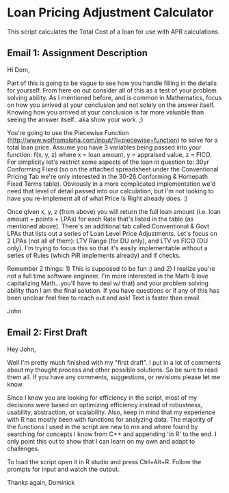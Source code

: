 Loan Pricing Adjustment Calculator
===

This script calculates the Total Cost of a loan for use with APR calculations.

## Email 1: Assignment Description

Hi Dom,

Part of this is going to be vague to see how you handle filling in the details for yourself.  From here on out consider all of this as a test of your problem solving ability.  As I mentioned before, and is common in Mathematics, focus on how you arrived at your conclusion and not solely on the answer itself.  Knowing how you arrived at your conclusion is far more valuable than seeing the answer itself...aka show your work.  ;)

You're going to use the Piecewise Function (http://www.wolframalpha.com/input/?i=piecewise+function) to solve for a total loan price.  Assume you have 3 variables being passed into your function: f(x, y, z) where x = loan amount, y = appraised value, z = FICO.  For simplicity let's restrict some aspects of the loan in question to: 30yr Conforming Fixed (so on the attached spreadsheet under the Conventional Pricing Tab we're only interested in the 30-26 Conforming & Homepath Fixed Terms table).  Obviously in a more complicated implementation we'd need that level of detail passed into our calculation, but I'm not looking to have you re-implement all of what Price Is Right already does.  :)

Once given x, y, z (from above) you will return the full loan amount (i.e. loan amount + points + LPAs) for each Rate that's listed in the table (as mentioned above).  There's an additional tab called Conventional & Govt LPAs that lists out a series of Loan Level Price Adjustments.  Let's focus on 2 LPAs (not all of them): LTV Range (for DU only), and LTV vs FICO (DU only).  I'm trying to focus this so that it's easily implementable without a series of Rules (which PiR implements already) and if checks. 

Remember 2 things: 1) This is supposed to be fun :) and 2) I realize you're not a full time software engineer.  I'm more interested in the Math (I love capitalizing Math...you'll have to deal w/ that) and your problem solving ability than I am the final solution.  If you have questions or if any of this has been unclear feel free to reach out and ask!  Text is faster than email.

John

## Email 2: First Draft 

Hey John, 

Well I'm pretty much finished with my "first draft". I put in a lot of comments about my thought process and other possible solutions. So be sure to read them all. If you have any comments, suggestions, or revisions please let me know. 

Since I know you are looking for efficiency in the script, most of my decisions were based on optimizing efficiency instead of robustness, usability, abstraction, or scalability. Also, keep in mind that my experience with R has mostly been with functions for analyzing data. The majority of the functions I used in the script are new to me and where found by searching for concepts I know from C++ and appending 'in R' to the end. I only point this out to show that I can learn on my own and adapt to challenges. 

To load the script open it in R studio and press Ctrl+Alt+R. Follow the prompts for input and watch the output. 

Thanks again, 
Dominick
